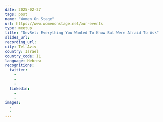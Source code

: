 ```yaml
---
date: 2025-02-27
tags: post
name: "Women On Stage"
url: https://www.womenonstage.net/our-events
type: meetup
title: "DevRel: Everything You Wanted To Know But Were Afraid To Ask"
slides_url:
recording_url: 
city: Tel Aviv
country: Israel
country_code: IL
language: Hebrew
recognitions:
  twitter:
    - 
    - 
    - 
  linkedin:
    - 
    - 
images:
  - 
  - 
---
```

